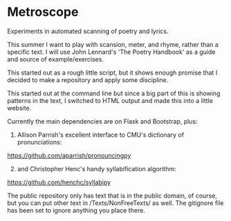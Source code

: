 # Metroscope
Experiments in automated scanning of poetry and lyrics.

This summer I want to play with scansion, meter, and rhyme, rather than a specific text. I will use John Lennard's 'The Poetry Handbook' as a guide and source of example/exercises.

This started out as a rough little script, but it shows enough promise that I decided to make a repository and apply some discipline.

This started out at the command line but since a big part of this is showing patterns in the text, I switched to HTML output and made this into a little website.

Currently the main dependencies are on Flask and Bootstrap, plus:

1. Allison Parrish's excellent interface to CMU's dictionary of pronunciations:

https://github.com/aparrish/pronouncingpy

2. and Christopher Henc's handy syllabification algorithm:

https://github.com/henchc/syllabipy

The public repository only has text that is in the public domain, of course, but you can put other text in /Texts/NonFreeTexts/ as well. The gitignore file has been set to ignore anything you place there.
